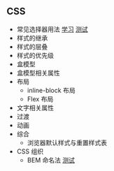 ## CSS
* 常见选择器用法 [学习](https://developer.mozilla.org/zh-CN/docs/Web/Guide/CSS/Getting_started/Selectors) [测试](css/selector.md)
* 样式的继承
* 样式的层叠
* 样式的优先级
* 盒模型
* 盒模型相关属性
* 布局
  * inline-block 布局
  * Flex 布局
* 文字相关属性
* 过渡
* 动画
* 综合
  * 浏览器默认样式与重置样式表
* CSS 组织
  * BEM 命名法 [测试](css/bem.md)